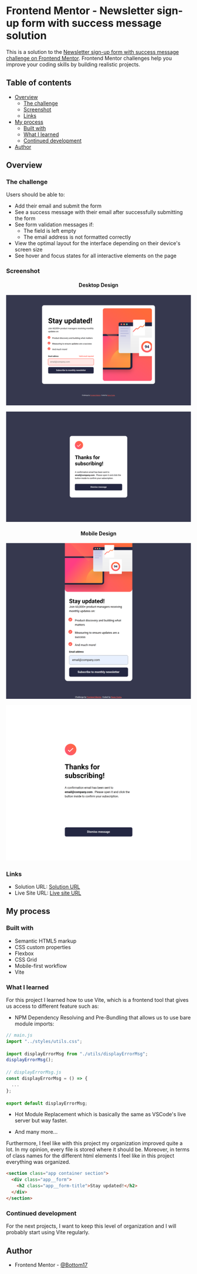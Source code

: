 # Frontend Mentor - Newsletter sign-up form with success message solution

This is a solution to the [Newsletter sign-up form with success message challenge on Frontend Mentor](https://www.frontendmentor.io/challenges/newsletter-signup-form-with-success-message-3FC1AZbNrv). Frontend Mentor challenges help you improve your coding skills by building realistic projects.

## Table of contents

- [Overview](#overview)
  - [The challenge](#the-challenge)
  - [Screenshot](#screenshot)
  - [Links](#links)
- [My process](#my-process)
  - [Built with](#built-with)
  - [What I learned](#what-i-learned)
  - [Continued development](#continued-development)
- [Author](#author)

## Overview

### The challenge

Users should be able to:

- Add their email and submit the form
- See a success message with their email after successfully submitting the form
- See form validation messages if:
  - The field is left empty
  - The email address is not formatted correctly
- View the optimal layout for the interface depending on their device's screen size
- See hover and focus states for all interactive elements on the page

### Screenshot

<h4 align="center"><strong>Desktop Design</strong></h4>

<p align="center">
<img src="./solution-screenshots/desktop-main.png" alt="desktop page">
<p align="center">
<img src="./solution-screenshots/desktop-success.png" alt="desktop page">

<h4 align="center"><strong>Mobile Design</strong></h4>

<p align="center">
<img src="./solution-screenshots/mobile-main.png" alt="desktop page">
<p align="center">
<img src="./solution-screenshots/mobile-success.png" alt="desktop page">

### Links

- Solution URL: [Solution URL](https://www.frontendmentor.io/solutions/newsletter-signup-form-htmlcssjs-mzUY4sAXvM)
- Live Site URL: [Live site URL](https://newsletter-sign-up-with-success-message-challenge.vercel.app/)

## My process

### Built with

- Semantic HTML5 markup
- CSS custom properties
- Flexbox
- CSS Grid
- Mobile-first workflow
- Vite

### What I learned

For this project I learned how to use Vite, which is a frontend tool that gives us access to different feature such as:

- NPM Dependency Resolving and Pre-Bundling that allows us to use bare module imports:

```js
// main.js
import "../styles/utils.css";

import displayErrorMsg from "./utils/displayErrorMsg";
displayErrorMsg();

// displayErrorMsg.js
const displayErrorMsg = () => {
  ...
};

export default displayErrorMsg;
```

- Hot Module Replacement which is basically the same as VSCode's live server but way faster.

- And many more...

Furthermore, I feel like with this project my organization improved quite a lot. In my opinion, every file is stored where it should be. Moreover, in terms of class names for the different html elements I feel like in this project everything was organized.

```html
<section class="app container section">
  <div class="app__form">
    <h2 class="app__form-title">Stay updated!</h2>
  </div>
</section>
```

### Continued development

For the next projects, I want to keep this level of organization and I will probably start using Vite regularly.

## Author

- Frontend Mentor - [@Bottom17](https://www.frontendmentor.io/profile/Bottom17)
